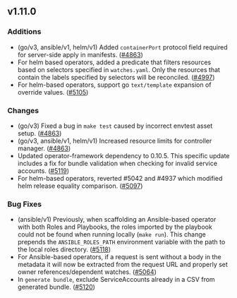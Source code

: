 ## v1.11.0

### Additions

- (go/v3, ansible/v1, helm/v1) Added `containerPort` protocol field required for server-side apply in manifests. ([#4863](https://github.com/operator-framework/operator-sdk/pull/4863))
- For helm based operators, added a predicate that filters resources based on selectors specified in `watches.yaml`. Only the resources that contain the labels specified by selectors will be reconciled. ([#4997](https://github.com/operator-framework/operator-sdk/pull/4997))
- For helm-based operators, support go `text/template` expansion of override values. ([#5105](https://github.com/operator-framework/operator-sdk/pull/5105))

### Changes

- (go/v3) Fixed a bug in `make test` caused by incorrect envtest asset setup. ([#4863](https://github.com/operator-framework/operator-sdk/pull/4863))
- (go/v3, ansible/v1, helm/v1) Increased resource limits for controller manager. ([#4863](https://github.com/operator-framework/operator-sdk/pull/4863))
- Updated operator-framework dependency to 0.10.5. This specific update includes a fix for bundle validation when checking for invalid service accounts. ([#5119](https://github.com/operator-framework/operator-sdk/pull/5119))
- For helm-based operators, reverted #5042 and #4937  which modified helm release equality comparison. ([#5097](https://github.com/operator-framework/operator-sdk/pull/5097))

### Bug Fixes

- (ansible/v1) Previously, when scaffolding an Ansible-based operator with both Roles and Playbooks, the roles imported by the playbook could not be found when running locally (`make run`). This change prepends the `ANSIBLE_ROLES_PATH` environment variable with the path to the local roles directory. ([#5118](https://github.com/operator-framework/operator-sdk/pull/5118))
- For Ansible-based operators, if a request is sent without a body in the metadata it will now be extracted from the request URL and properly set owner references/dependent watches. ([#5064](https://github.com/operator-framework/operator-sdk/pull/5064))
- In `generate bundle`, exclude ServiceAccounts already in a CSV from generated bundle. ([#5120](https://github.com/operator-framework/operator-sdk/pull/5120))
